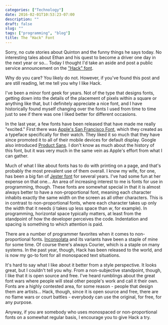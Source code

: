 ```yaml
---
categories: ["Technology"]
date: 2016-02-01T10:53:23-07:00
description: ""
draft: false
slug: ""
tags: ["programming", "blog"]
title: The "Hack" Font
---
```

Sorry, no cute stories about Quinton and the funny things he says today.
No interesting tales about Ethan and his quest to become a driver one day
in the next year or so... Today I thought I'd take an aside and post a public
service announcement on the ["Hack" font](http://sourcefoundry.org/hack/).

Why do you care? You likely do not. However, if you've found this post and are
still reading, let me tell you why I like Hack.

I've been a minor font geek for years. Not of the type that designs fonts,
getting down into the details of the placement of pixels within a square or
anything like that, but I definitely appreciate a nice font, and I have
historically found myself changing over the fonts I used from time to time
just to see if there was one I liked better for different occasions.

In the last year, a few fonts have been released that have made me really
"excited." First there was [Apple's San Francisco Font](https://developer.apple.com/fonts/),
which they created as a typeface specifically for their watch. They liked it
so much that they have since promoted it to all of their mobile devices for
default display. Google also introduced [Product Sans](http://thenextweb.com/google/2015/09/01/google-created-an-entirely-new-typeface-for-its-snappy-logo-redesign/#gref).
I don't know as much about the history of this font, but it was very much in the
same vein as Apple's effort from what I can gather.

Much of what I like about fonts has to do with printing on a page, and that's
probably the most prevalent use of them overall. I know my wife, for one, has
been a big fan of [Jester font](http://www.dafont.com/jester.font) for several
years. I've had some fun at her expense on that one... An area of increasing interest
to me is fonts for use in programming, though. These fonts are somewhat special
in that it is almost always better to have a non-proportional font, meaning
each character inhabits exactly the same width on the screen as all other
characters. This is in contrast to non-proportional fonts, where each character
takes up only the width that it needs (*i* takes up less space than *w*, for
example). In programming, horizontal space typically matters, at least from
the standpoint of how the developer perceives the code. Indentation and spacing
is something to which attention is paid.

There are a number of programmer favorites when it comes to non-proportional
fonts. [Inconsolata](https://www.google.com/fonts/specimen/Inconsolata) and its
variants have been a staple of mine for some time. Of course there's always
Courier, which is a staple on many systems. In the past year, though, Hack has
been released to the world, and is now my go-to font for all monospaced text
situations.

It's hard to say what I like about it better from a style perspective. It looks
great, but I couldn't tell you why. From a non-subjective standpoint, though,
I like that it is open source and free. I've heard rumblings about the great
font wars where people will steal other people's work and call it their own.
Fonts are a highly contested area, for some reason - people that design them
are artists... Hack, though, since it is open source and free, there are no
flame wars or court battles - everybody can use the original, for free, for
any purpose.

Anyway, if you are somebody who uses monospaced or non-proportional fonts on a
somewhat regular basis, I encourage you to give Hack a try.
